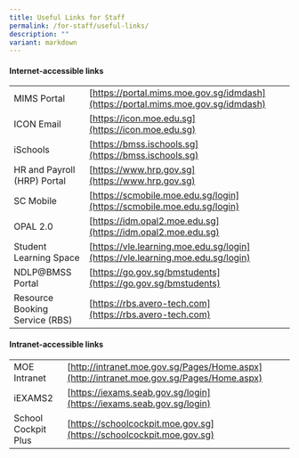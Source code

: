 ```yaml
---
title: Useful Links for Staff
permalink: /for-staff/useful-links/
description: ""
variant: markdown
---
```

#### Internet-accessible links

|  |  |
|---|---|
| MIMS Portal | [https://portal.mims.moe.gov.sg/idmdash](https://portal.mims.moe.gov.sg/idmdash) |
| ICON Email | [https://icon.moe.edu.sg](https://icon.moe.edu.sg)|
| iSchools | [https://bmss.ischools.sg](https://bmss.ischools.sg) |
| HR and Payroll (HRP) Portal | [https://www.hrp.gov.sg](https://www.hrp.gov.sg) |
| SC Mobile | [https://scmobile.moe.edu.sg/login](https://scmobile.moe.edu.sg/login) |
| OPAL 2.0 | [https://idm.opal2.moe.edu.sg](https://idm.opal2.moe.edu.sg) |
| Student Learning Space | [https://vle.learning.moe.edu.sg/login](https://vle.learning.moe.edu.sg/login) |
| NDLP@BMSS Portal | [https://go.gov.sg/bmstudents](https://go.gov.sg/bmstudents) |
| Resource Booking Service (RBS) | [https://rbs.avero-tech.com](https://rbs.avero-tech.com) |



#### Intranet-accessible links

|  |  |
|---|---|
| MOE Intranet | [http://intranet.moe.gov.sg/Pages/Home.aspx](http://intranet.moe.gov.sg/Pages/Home.aspx) |
| iEXAMS2 | [https://iexams.seab.gov.sg/login](https://iexams.seab.gov.sg/login) |
| School Cockpit Plus | [https://schoolcockpit.moe.gov.sg](https://schoolcockpit.moe.gov.sg) |